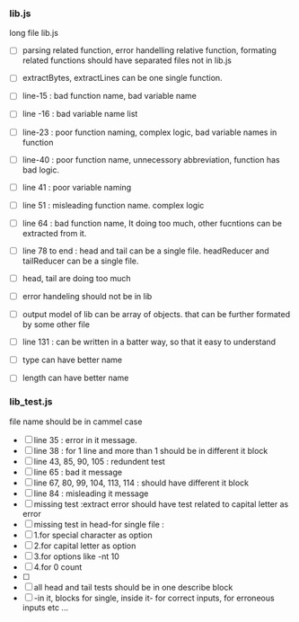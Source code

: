 
### lib.js

long file lib.js
- [ ] parsing related function, error handelling relative function, formating related functions should have separated files not in lib.js 
- [ ] extractBytes, extractLines can be one single function. 
- [ ] line-15 : bad function name, bad variable name
- [ ] line -16 : bad variable name list
- [ ] line-23 : poor function naming, complex logic, bad variable names in function
- [ ] line-40 : poor function name, unnecessory abbreviation, function has bad logic.
- [ ] line 41 : poor variable naming
- [ ] line 51 : misleading function name. complex logic
- [ ] line 64 : bad function name, It doing too much, other fucntions can be extracted from it.
- [ ] line 78 to end : head and tail can be a single file. headReducer and tailReducer can be a single file. 
- [ ] head, tail are doing too much
- [ ] error handeling should not be in lib
- [ ] output model of lib can be array of objects. that can be further formated by some other file
- [ ] line 131 : can be written in a batter way, so that it easy to understand
- [ ] type can have better name
- [ ] length can have better name


### lib_test.js
file name should be in cammel case 
- [ ] line 35 : error in it message.
- [ ] line 38 : for 1 line and more than 1 should be in different it block
- [ ] line 43, 85, 90, 105 : redundent test
- [ ] line 65 : bad it message 
- [ ] line 67, 80, 99, 104, 113, 114 : should have different it block
- [ ] line 84 : misleading it message
- [ ] missing test :extract error should have test related to capital letter as error
- [ ] missing test in head-for single file : 
- [ ]   1.for special character as option
- [ ]   2.for capital letter as option
- [ ]   3.for options like -nt 10 
- [ ]   4.for 0 count
- [ ] 
- [ ] all head and tail tests should be in one describe block
- [ ]  -in it, blocks for single, inside it- for correct inputs, for erroneous inputs etc ...
